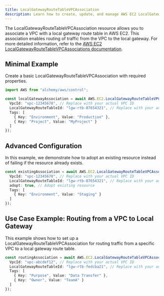 ```yaml
---
title: LocalGatewayRouteTableVPCAssociation
description: Learn how to create, update, and manage AWS EC2 LocalGatewayRouteTableVPCAssociations using Alchemy Cloud Control.
---
```



The LocalGatewayRouteTableVPCAssociation resource allows you to associate a VPC with a local gateway route table in AWS EC2. This association enables routing of traffic from the VPC to the local gateway. For more detailed information, refer to the [AWS EC2 LocalGatewayRouteTableVPCAssociations documentation](https://docs.aws.amazon.com/ec2/latest/userguide/).

## Minimal Example

Create a basic LocalGatewayRouteTableVPCAssociation with required properties.

```ts
import AWS from "alchemy/aws/control";

const localGatewayAssociation = await AWS.EC2.LocalGatewayRouteTableVPCAssociation("basicAssociation", {
  VpcId: "vpc-12345678", // Replace with your actual VPC ID
  LocalGatewayRouteTableId: "lgw-rtb-87654321", // Replace with your actual local gateway route table ID
  Tags: [
    { Key: "Environment", Value: "Production" },
    { Key: "Project", Value: "MyProject" }
  ]
});
```

## Advanced Configuration

In this example, we demonstrate how to adopt an existing resource instead of failing if the resource already exists.

```ts
const existingAssociation = await AWS.EC2.LocalGatewayRouteTableVPCAssociation("existingAssociation", {
  VpcId: "vpc-12345678", // Replace with your actual VPC ID
  LocalGatewayRouteTableId: "lgw-rtb-87654321", // Replace with your actual local gateway route table ID
  adopt: true, // Adopt existing resource
  Tags: [
    { Key: "Environment", Value: "Staging" }
  ]
});
```

## Use Case Example: Routing from a VPC to Local Gateway

This example shows how to set up a LocalGatewayRouteTableVPCAssociation for routing traffic from a specific VPC to a local gateway route table.

```ts
const routingAssociation = await AWS.EC2.LocalGatewayRouteTableVPCAssociation("routingAssociation", {
  VpcId: "vpc-abcdef12", // Replace with your actual VPC ID
  LocalGatewayRouteTableId: "lgw-rtb-fedcba21", // Replace with your actual local gateway route table ID
  Tags: [
    { Key: "Purpose", Value: "Data Transfer" },
    { Key: "Owner", Value: "TeamA" }
  ]
});
```
